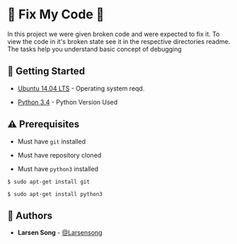 # :shell: Fix My Code :shell:

In this project we were given broken code and were expected to fix it. To view the code in it's broken state see it in the respective directories readme.
The tasks help you understand basic concept of debugging

## :running: Getting Started

* [Ubuntu 14.04 LTS](http://releases.ubuntu.com/14.04/) - Operating system reqd.

* [Python 3.4](https://www.python.org/download/releases/3.4.0/) - Python Version Used

## :warning: Prerequisites

* Must have `git` installed

* Must have repository cloned

* Must have `python3` installed

```
$ sudo apt-get install git
```

```
$ sudo apt-get install python3
```

## :blue_book: Authors
* **Larsen Song** - [@Larsensong](https://github.com/Larsensong)
